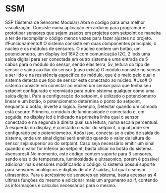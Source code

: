 # SSM
SSP (Sistema de Sensores Modular) Abra o código para uma melhor visualização.
  Consiste numa aplicação em arduino para programar e prototipar sensores que sejam usados em projetos com setpoint de maneira a ter de recompilar o código menos vezes para fazer ajustes no projeto.
#Funcionamento#
O sistema consiste em duas componentes principais, o núcleo e os módulos de sensores.
  O núcleo contem um botão, um potenciometro, um display lcd 16X2 com comunicação I2C, 2 leds uma saída digital para ser conectada em outro sistema e uma entrada de 5 cabos para o módulo do sensor, sendo elas terra, 5v, leitura do tipo de sensor e saida auxiliar do sensor (caso exista)
  O módulo consiste no sensor a ser lido e na resistência especifica do módulo, que é o meio pelo qual o sistema detecta que tipo de sensor está conectado ao núcleo.
#Uso#
O sistema consiste em conectar ao núcleo um sensor para que tenha seu setpoint configurado e reenviado para outro sistema qualquer como uma saida digital. Para a configuração do setpoint, é utilizado o potenciometro linear e um botão, o potenciometro determina o ponto do setpoint, enquanto o botão, inverte a lógica.
  Exemplo, Detectar quando um cômodo está escuro: Primeiro, o módulo de luminosidade é conectado e, em seguida, no display lcd é indicado na primeira linha qual o sensor conectado e na segunda à direita qual sua leitura, numa escala percentual. À esquerda no display, é   constado o valor do setpoint, o qual pode ser configurado pelo potenciometro. Após isso, conecta-se o cabo de saida do sistema, onde um sinal digital será emitido quando o valor de leitura do sensor seja superior ao do setpoint. Caso seja necessário emitir um sinal quando o valor for inferior ao setpoint, basta clicar no botão do sistema.
#sensores#
No momento, este código contem suporte para 3 sensores, sendo eles o de temperatura, luminosidade e ultrasonico, porém é possivel adicionar mais sensores modificando o código. O sistema possui suporte para sensores analógicos e digitais de até 2 saídas, tal qual o sensor ultrasonico.
Para o acréssimo de sensores ao sistema, basta acessar as 4 ultimas funções do mesmo e adicionar mais um argumento ao if, contendo as informações e calculos necessários para o mesmo.
